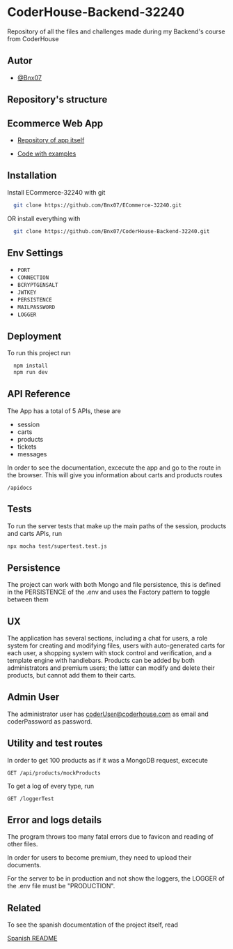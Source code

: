 # CoderHouse-Backend-32240

Repository of all the files and challenges made during my Backend's course from CoderHouse
## Autor

- [@Bnx07](https://github.com/Bnx07)


## Repository's structure

## Ecommerce Web App

 - [Repository of app itself](https://github.com/Bnx07/ECommerce-32240)

 - [Code with examples](https://github.com/Bnx07/CoderHouse-Backend-32240/tree/main/Ejercitaciones/ProyectoFinal)



## Installation

Install ECommerce-32240 with git

```bash
  git clone https://github.com/Bnx07/ECommerce-32240.git
```

OR install everything with

```bash
  git clone https://github.com/Bnx07/CoderHouse-Backend-32240.git
```
## Env Settings

 - `PORT`
 - `CONNECTION` 
 - `BCRYPTGENSALT`
 - `JWTKEY`
 - `PERSISTENCE`
 - `MAILPASSWORD`
 - `LOGGER`
## Deployment

To run this project run

```bash
  npm install
  npm run dev
```


## API Reference

The App has a total of 5 APIs, these are

 - session
 - carts
 - products
 - tickets
 - messages

In order to see the documentation, excecute the app and go to the route in the browser. This will give you information about carts and products routes

```http
/apidocs
```
## Tests

To run the server tests that make up the main paths of the session, products and carts APIs, run 
```sh
npx mocha test/supertest.test.js
```
## Persistence

The project can work with both Mongo and file persistence, this is defined in the PERSISTENCE of the .env and uses the Factory pattern to toggle between them
## UX

The application has several sections, including a chat for users, a role system for creating and modifying files, users with auto-generated carts for each user, a shopping system with stock control and verification, and a template engine with handlebars. Products can be added by both administrators and premium users; the latter can modify and delete their products, but cannot add them to their carts.

## Admin User

The administrator user has coderUser@coderhouse.com as email and coderPassword as password.
## Utility and test routes

In order to get 100 products as if it was a MongoDB request, excecute

```http
GET /api/products/mockProducts
``` 

To get a log of every type, run

```http
GET /loggerTest
```

## Error and logs details

The program throws too many fatal errors due to favicon and reading of other files.

In order for users to become premium, they need to upload their documents.

For the server to be in production and not show the loggers, the LOGGER of the .env file must be "PRODUCTION".
## Related

To see the spanish documentation of the project itself, read

[Spanish README](https://github.com/Bnx07/ECommerce-32240)

